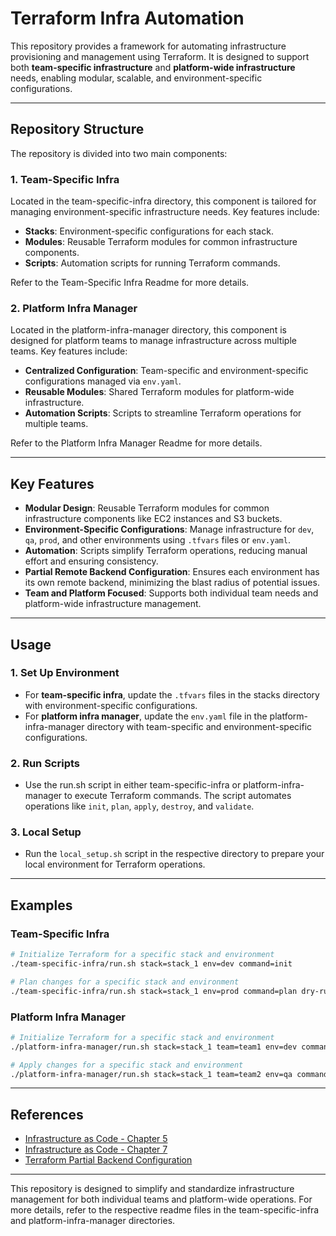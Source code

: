 # Terraform Infra Automation

This repository provides a framework for automating infrastructure provisioning and management using Terraform. It is designed to support both **team-specific infrastructure** and **platform-wide infrastructure** needs, enabling modular, scalable, and environment-specific configurations.

---

## Repository Structure

The repository is divided into two main components:

### 1. **Team-Specific Infra**
Located in the team-specific-infra directory, this component is tailored for managing environment-specific infrastructure needs. Key features include:
- **Stacks**: Environment-specific configurations for each stack.
- **Modules**: Reusable Terraform modules for common infrastructure components.
- **Scripts**: Automation scripts for running Terraform commands.

Refer to the Team-Specific Infra Readme for more details.

### 2. **Platform Infra Manager**
Located in the platform-infra-manager directory, this component is designed for platform teams to manage infrastructure across multiple teams. Key features include:
- **Centralized Configuration**: Team-specific and environment-specific configurations managed via `env.yaml`.
- **Reusable Modules**: Shared Terraform modules for platform-wide infrastructure.
- **Automation Scripts**: Scripts to streamline Terraform operations for multiple teams.

Refer to the Platform Infra Manager Readme for more details.

---

## Key Features

- **Modular Design**: Reusable Terraform modules for common infrastructure components like EC2 instances and S3 buckets.
- **Environment-Specific Configurations**: Manage infrastructure for `dev`, `qa`, `prod`, and other environments using `.tfvars` files or `env.yaml`.
- **Automation**: Scripts simplify Terraform operations, reducing manual effort and ensuring consistency.
- **Partial Remote Backend Configuration**: Ensures each environment has its own remote backend, minimizing the blast radius of potential issues.
- **Team and Platform Focused**: Supports both individual team needs and platform-wide infrastructure management.

---

## Usage

### 1. **Set Up Environment**
- For **team-specific infra**, update the `.tfvars` files in the stacks directory with environment-specific configurations.
- For **platform infra manager**, update the `env.yaml` file in the platform-infra-manager directory with team-specific and environment-specific configurations.

### 2. **Run Scripts**
- Use the run.sh script in either team-specific-infra or platform-infra-manager to execute Terraform commands. The script automates operations like `init`, `plan`, `apply`, `destroy`, and `validate`.

### 3. **Local Setup**
- Run the `local_setup.sh` script in the respective directory to prepare your local environment for Terraform operations.

---

## Examples

### Team-Specific Infra
```bash
# Initialize Terraform for a specific stack and environment
./team-specific-infra/run.sh stack=stack_1 env=dev command=init

# Plan changes for a specific stack and environment
./team-specific-infra/run.sh stack=stack_1 env=prod command=plan dry-run
```

### Platform Infra Manager
```bash
# Initialize Terraform for a specific stack and environment
./platform-infra-manager/run.sh stack=stack_1 team=team1 env=dev command=init

# Apply changes for a specific stack and environment
./platform-infra-manager/run.sh stack=stack_1 team=team2 env=qa command=apply
```

---

## References

- [Infrastructure as Code - Chapter 5](https://www.oreilly.com/library/view/infrastructure-as-code/9781098114664/ch05.html)
- [Infrastructure as Code - Chapter 7](https://learning.oreilly.com/library/view/infrastructure-as-code/9781098150341/ch07.html)
- [Terraform Partial Backend Configuration](https://developer.hashicorp.com/terraform/language/backend#partial-configuration)

---

This repository is designed to simplify and standardize infrastructure management for both individual teams and platform-wide operations. For more details, refer to the respective readme files in the team-specific-infra and platform-infra-manager directories.
